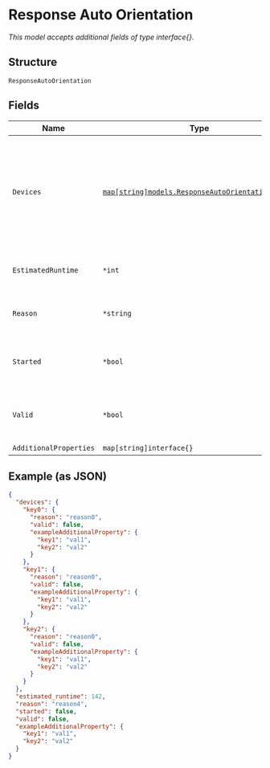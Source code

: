 
# Response Auto Orientation

*This model accepts additional fields of type interface{}.*

## Structure

`ResponseAutoOrientation`

## Fields

| Name | Type | Tags | Description |
|  --- | --- | --- | --- |
| `Devices` | [`map[string]models.ResponseAutoOrientationDevice`](../../doc/models/response-auto-orientation-device.md) | Optional | Contains the validation status of each device. The Property Key is the device MAC Address. |
| `EstimatedRuntime` | `*int` | Optional | Estimated runtime for the process in seconds |
| `Reason` | `*string` | Optional | Provides the reason for the status. |
| `Started` | `*bool` | Optional | Indicates whether the auto orient process has started. |
| `Valid` | `*bool` | Optional | Indicates whether the auto orient request is valid. |
| `AdditionalProperties` | `map[string]interface{}` | Optional | - |

## Example (as JSON)

```json
{
  "devices": {
    "key0": {
      "reason": "reason0",
      "valid": false,
      "exampleAdditionalProperty": {
        "key1": "val1",
        "key2": "val2"
      }
    },
    "key1": {
      "reason": "reason0",
      "valid": false,
      "exampleAdditionalProperty": {
        "key1": "val1",
        "key2": "val2"
      }
    },
    "key2": {
      "reason": "reason0",
      "valid": false,
      "exampleAdditionalProperty": {
        "key1": "val1",
        "key2": "val2"
      }
    }
  },
  "estimated_runtime": 142,
  "reason": "reason4",
  "started": false,
  "valid": false,
  "exampleAdditionalProperty": {
    "key1": "val1",
    "key2": "val2"
  }
}
```

